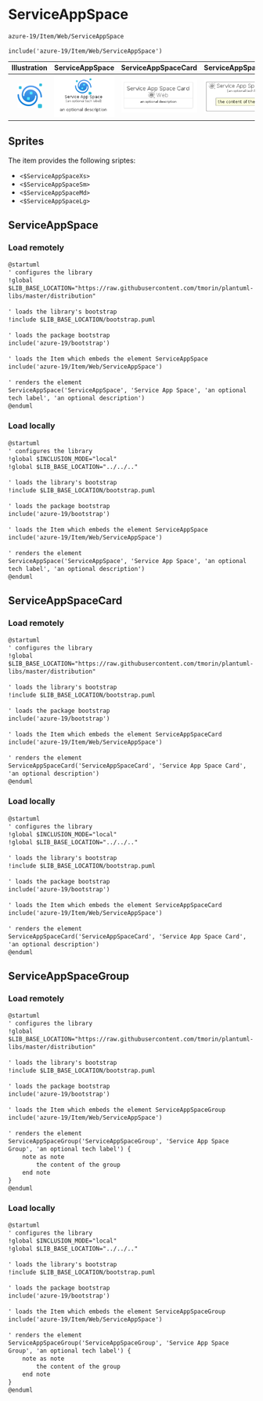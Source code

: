 # ServiceAppSpace


```text
azure-19/Item/Web/ServiceAppSpace
```

```text
include('azure-19/Item/Web/ServiceAppSpace')
```



| Illustration | ServiceAppSpace | ServiceAppSpaceCard | ServiceAppSpaceGroup |
| :---: | :---: | :---: | :---: |
| ![illustration for Illustration](../../../azure-19/Item/Web/ServiceAppSpace.png) | ![illustration for ServiceAppSpace](../../../azure-19/Item/Web/ServiceAppSpace.Local.png) | ![illustration for ServiceAppSpaceCard](../../../azure-19/Item/Web/ServiceAppSpaceCard.Local.png) | ![illustration for ServiceAppSpaceGroup](../../../azure-19/Item/Web/ServiceAppSpaceGroup.Local.png) |



## Sprites
The item provides the following sriptes:

- `<$ServiceAppSpaceXs>`
- `<$ServiceAppSpaceSm>`
- `<$ServiceAppSpaceMd>`
- `<$ServiceAppSpaceLg>`





## ServiceAppSpace

### Load remotely
```plantuml
@startuml
' configures the library
!global $LIB_BASE_LOCATION="https://raw.githubusercontent.com/tmorin/plantuml-libs/master/distribution"

' loads the library's bootstrap
!include $LIB_BASE_LOCATION/bootstrap.puml

' loads the package bootstrap
include('azure-19/bootstrap')

' loads the Item which embeds the element ServiceAppSpace
include('azure-19/Item/Web/ServiceAppSpace')

' renders the element
ServiceAppSpace('ServiceAppSpace', 'Service App Space', 'an optional tech label', 'an optional description')
@enduml
```

### Load locally
```plantuml
@startuml
' configures the library
!global $INCLUSION_MODE="local"
!global $LIB_BASE_LOCATION="../../.."

' loads the library's bootstrap
!include $LIB_BASE_LOCATION/bootstrap.puml

' loads the package bootstrap
include('azure-19/bootstrap')

' loads the Item which embeds the element ServiceAppSpace
include('azure-19/Item/Web/ServiceAppSpace')

' renders the element
ServiceAppSpace('ServiceAppSpace', 'Service App Space', 'an optional tech label', 'an optional description')
@enduml
```

## ServiceAppSpaceCard

### Load remotely
```plantuml
@startuml
' configures the library
!global $LIB_BASE_LOCATION="https://raw.githubusercontent.com/tmorin/plantuml-libs/master/distribution"

' loads the library's bootstrap
!include $LIB_BASE_LOCATION/bootstrap.puml

' loads the package bootstrap
include('azure-19/bootstrap')

' loads the Item which embeds the element ServiceAppSpaceCard
include('azure-19/Item/Web/ServiceAppSpace')

' renders the element
ServiceAppSpaceCard('ServiceAppSpaceCard', 'Service App Space Card', 'an optional description')
@enduml
```

### Load locally
```plantuml
@startuml
' configures the library
!global $INCLUSION_MODE="local"
!global $LIB_BASE_LOCATION="../../.."

' loads the library's bootstrap
!include $LIB_BASE_LOCATION/bootstrap.puml

' loads the package bootstrap
include('azure-19/bootstrap')

' loads the Item which embeds the element ServiceAppSpaceCard
include('azure-19/Item/Web/ServiceAppSpace')

' renders the element
ServiceAppSpaceCard('ServiceAppSpaceCard', 'Service App Space Card', 'an optional description')
@enduml
```

## ServiceAppSpaceGroup

### Load remotely
```plantuml
@startuml
' configures the library
!global $LIB_BASE_LOCATION="https://raw.githubusercontent.com/tmorin/plantuml-libs/master/distribution"

' loads the library's bootstrap
!include $LIB_BASE_LOCATION/bootstrap.puml

' loads the package bootstrap
include('azure-19/bootstrap')

' loads the Item which embeds the element ServiceAppSpaceGroup
include('azure-19/Item/Web/ServiceAppSpace')

' renders the element
ServiceAppSpaceGroup('ServiceAppSpaceGroup', 'Service App Space Group', 'an optional tech label') {
    note as note
        the content of the group
    end note
}
@enduml
```

### Load locally
```plantuml
@startuml
' configures the library
!global $INCLUSION_MODE="local"
!global $LIB_BASE_LOCATION="../../.."

' loads the library's bootstrap
!include $LIB_BASE_LOCATION/bootstrap.puml

' loads the package bootstrap
include('azure-19/bootstrap')

' loads the Item which embeds the element ServiceAppSpaceGroup
include('azure-19/Item/Web/ServiceAppSpace')

' renders the element
ServiceAppSpaceGroup('ServiceAppSpaceGroup', 'Service App Space Group', 'an optional tech label') {
    note as note
        the content of the group
    end note
}
@enduml
```

